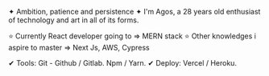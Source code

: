 ✦ Ambition, patience and persistence ✦
I'm Agos, a 28 years old enthusiast of technology and art in all of its forms.

⭐ Currently React developer going to => MERN stack
⭐ Other knowledges i aspire to master => Next Js, AWS, Cypress

✔ Tools: Git - Github / Gitlab. Npm / Yarn.
✔ Deploy: Vercel / Heroku.
